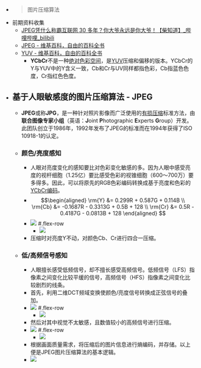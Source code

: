 - > 图片压缩算法
- 前期资料收集
    - [JPEG凭什么称霸互联网 30 多年？你大爷永远是你大爷！【柴知道】_哔哩哔哩_bilibili](https://www.bilibili.com/video/BV1H2421F7sg/)
    - [JPEG - 维基百科，自由的百科全书](https://zh.wikipedia.org/zh-cn/JPEG)
    - [YUV - 维基百科，自由的百科全书](https://zh.wikipedia.org/wiki/YUV)
        - **YCbCr**不是一种[绝对色彩空间](https://zh.wikipedia.org/wiki/%E7%B5%95%E5%B0%8D%E8%89%B2%E5%BD%A9%E7%A9%BA%E9%96%93)，是[YUV](https://zh.wikipedia.org/wiki/YUV)压缩和偏移的版本。YCbCr的Y与YUV中的Y含义一致，Cb和Cr与UV同样都指色彩，Cb指蓝色色度，Cr指红色色度。
- ## 基于人眼敏感度的图片压缩算法 - JPEG
    - **JPEG**或称**JPG**，是一种针对照片影像而广泛使用的[有损压缩](https://zh.wikipedia.org/wiki/%E6%9C%89%E6%8D%9F%E6%95%B0%E6%8D%AE%E5%8E%8B%E7%BC%A9)标准方法，由**联合图像专家小组**（英语：**J**oint **P**hotographic **E**xperts **G**roup）开发。此团队创立于1986年，1992年发布了JPEG的标准而在1994年获得了ISO 10918-1的认定。
    - ### 颜色/亮度感知
        - 人眼对亮度变化的感知要比对色彩变化敏感的多。因为人眼中感受亮度的视杆细胞（1.25亿）要比感受色彩的视锥细胞（600～700万）要多得多。因此，可以将原先的RGB色彩编码转换成基于亮度和色彩的[YCbCr编码](((fzGmRBAHB)))。
        - $$\begin{aligned}
\rm{Y} &= 0.299R + 0.587G + 0.114B \\
\rm{Cb} &= -0.1687R - 0.3313G + 0.5B + 128 \\
\rm{Cr} &= 0.5R - 0.4187G - 0.0813B + 128
\end{aligned}
$$
        - ![](https://firebasestorage.googleapis.com/v0/b/firescript-577a2.appspot.com/o/imgs%2Fapp%2FInsightSphere%2Fg8FpxTOigd.png?alt=media&token=57933659-2e94-4a52-9138-010c0d1f5160)
#.flex-row
            - ![](https://firebasestorage.googleapis.com/v0/b/firescript-577a2.appspot.com/o/imgs%2Fapp%2FInsightSphere%2F9zRk0LqPF0.png?alt=media&token=392ea898-bb00-42a3-b975-5e4b0b33cf88)
        - 压缩时对亮度Y不动，对颜色Cb、Cr进行四合一压缩。
    - ### 低/高频信号感知
        - 人眼擅长感受低频信号，却不擅长感受高频信号。低频信号（LFS）指像素之间变化比较平缓的信号，高频信号（HFS）指像素之间变化比较剧烈的线条。
        - 首先，利用二维DCT频域变换使颜色/亮度信号转换成正弦信号的叠加。
        - ![](https://firebasestorage.googleapis.com/v0/b/firescript-577a2.appspot.com/o/imgs%2Fapp%2FInsightSphere%2F1tI_kPbq0O.png?alt=media&token=4e11e268-c991-4205-ad0f-4e85c339248d)
#.flex-row
            - ![](https://firebasestorage.googleapis.com/v0/b/firescript-577a2.appspot.com/o/imgs%2Fapp%2FInsightSphere%2F9Cz1TYHO76.png?alt=media&token=ba4116fe-db28-4632-a0b5-7a4f43a53903)
        - 然后对其中视觉不太敏感，且数值较小的高频信号进行压缩。
        - ![](https://firebasestorage.googleapis.com/v0/b/firescript-577a2.appspot.com/o/imgs%2Fapp%2FInsightSphere%2FBHjBfHWbku.png?alt=media&token=e292d52a-d82c-40a9-9cb1-feb11a4d74c1)
#.flex-row
            - ![](https://firebasestorage.googleapis.com/v0/b/firescript-577a2.appspot.com/o/imgs%2Fapp%2FInsightSphere%2FDhoMLhmkf5.png?alt=media&token=ea5866a0-62b9-475f-bafb-f365032706af)
        - 根据画面质量需求，将压缩后的图片信息进行熵编码，并存储。以上便是JPEG图片压缩算法的基本逻辑。
        - ![](https://firebasestorage.googleapis.com/v0/b/firescript-577a2.appspot.com/o/imgs%2Fapp%2FInsightSphere%2F10p2ZrFbqq.png?alt=media&token=d02e2840-ea62-45e5-bd66-fcf16d9e81e2)

